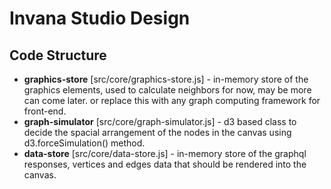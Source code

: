 # Invana Studio Design


## Code Structure
- **graphics-store** [src/core/graphics-store.js] - in-memory store of the graphics elements, used 
to calculate neighbors for now, may be more can come later. or replace this
 with any graph computing framework for front-end. 
- **graph-simulator** [src/core/graph-simulator.js] - d3 based class to decide the spacial arrangement 
of the nodes in the canvas using d3.forceSimulation() method.
- **data-store** [src/core/data-store.js] - in-memory store of the graphql responses, vertices and edges 
data that should be rendered into the canvas. 
 
 
